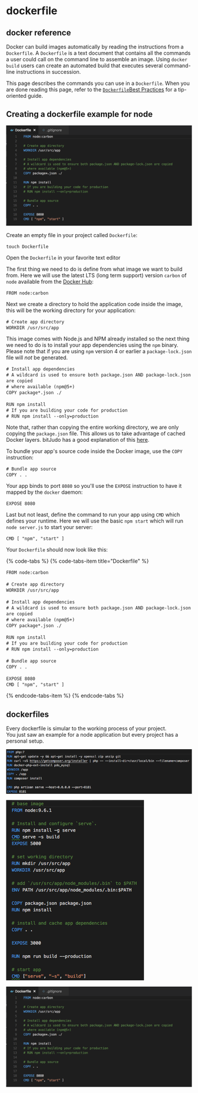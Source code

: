 # dockerfile

## docker reference

Docker can build images automatically by reading the instructions from a `Dockerfile`. A `Dockerfile` is a text document that contains all the commands a user could call on the command line to assemble an image. Using `docker build` users can create an automated build that executes several command-line instructions in succession.

This page describes the commands you can use in a `Dockerfile`. When you are done reading this page, refer to the [`Dockerfile`Best Practices](https://docs.docker.com/engine/userguide/eng-image/dockerfile_best-practices/) for a tip-oriented guide.

## Creating a dockerfile example for node 

![](.gitbook/assets/screen-shot-2018-05-14-at-23.31.25.png)

Create an empty file in your project called `Dockerfile`:

```text
touch Dockerfile
```

Open the `Dockerfile` in your favorite text editor

The first thing we need to do is define from what image we want to build from. Here we will use the latest LTS \(long term support\) version `carbon` of `node` available from the [Docker Hub](https://hub.docker.com/):

```text
FROM node:carbon
```

Next we create a directory to hold the application code inside the image, this will be the working directory for your application:

```text
# Create app directory
WORKDIR /usr/src/app
```

This image comes with Node.js and NPM already installed so the next thing we need to do is to install your app dependencies using the `npm` binary. Please note that if you are using `npm` version 4 or earlier a `package-lock.json` file will _not_ be generated.

```text
# Install app dependencies
# A wildcard is used to ensure both package.json AND package-lock.json are copied
# where available (npm@5+)
COPY package*.json ./

RUN npm install
# If you are building your code for production
# RUN npm install --only=production
```

Note that, rather than copying the entire working directory, we are only copying the `package.json` file. This allows us to take advantage of cached Docker layers. bitJudo has a good explanation of this [here](http://bitjudo.com/blog/2014/03/13/building-efficient-dockerfiles-node-dot-js/).

To bundle your app's source code inside the Docker image, use the `COPY` instruction:

```text
# Bundle app source
COPY . .
```

Your app binds to port `8080` so you'll use the `EXPOSE` instruction to have it mapped by the `docker` daemon:

```
EXPOSE 8080
```

Last but not least, define the command to run your app using `CMD` which defines your runtime. Here we will use the basic `npm start` which will run `node server.js` to start your server:

```
CMD [ "npm", "start" ]
```

Your `Dockerfile` should now look like this:

{% code-tabs %}
{% code-tabs-item title="Dockerfile" %}
```text
FROM node:carbon

# Create app directory
WORKDIR /usr/src/app

# Install app dependencies
# A wildcard is used to ensure both package.json AND package-lock.json are copied
# where available (npm@5+)
COPY package*.json ./

RUN npm install
# If you are building your code for production
# RUN npm install --only=production

# Bundle app source
COPY . .

EXPOSE 8080
CMD [ "npm", "start" ]
```
{% endcode-tabs-item %}
{% endcode-tabs %}

## dockerfiles

Every dockerfile is simular to the working process of your project.   
You just saw an example for a node application but every project has a personal setup.

![Dockerfile](.gitbook/assets/screen-shot-2018-05-14-at-23.55.54.png)

![Dockerfile](.gitbook/assets/screen-shot-2018-05-14-at-23.55.35.png)

![Dockerfile](.gitbook/assets/screen-shot-2018-05-14-at-23.31.25%20%281%29.png)



